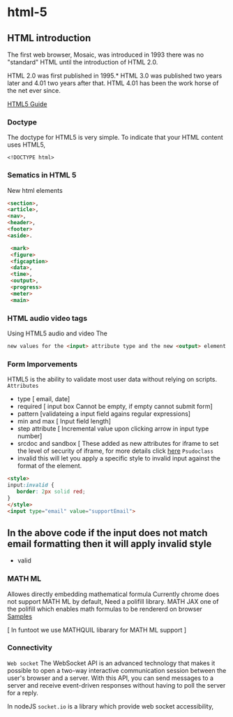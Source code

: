 # html-5 

## HTML introduction

The first web browser, Mosaic, was introduced in 1993
there was no "standard" HTML until the introduction of HTML 2.0.

HTML 2.0 was first published in 1995.* HTML 3.0 was published two years later and 4.01 two years after that. HTML 4.01 has been the work horse of the net ever since.

[HTML5 Guide](https://developer.mozilla.org/en-US/docs/Web/Guide/HTML/HTML5)

### Doctype

The doctype for HTML5 is very simple. To indicate that your HTML content uses HTML5, 

```
<!DOCTYPE html>
```

### Sematics in HTML 5
New html elements
```HTML
<section>, 
<article>, 
<nav>, 
<header>, 
<footer> 
<aside>.
```

```HTML
 <mark>
 <figure>
 <figcaption>
 <data>,
 <time>,
 <output>,
 <progress>
 <meter> 
 <main>
```

### HTML audio video tags

Using HTML5 audio and video
The <audio> and <video> elements embed and allow the manipulation of new multimedia content.

```html
new values for the <input> attribute type and the new <output> element.
```

### Form Imporvements
 HTML5 is the ability to validate most user data without relying on scripts. 
`Attributes`
- type [ email, date]
- required [ input box Cannot be empty, if empty cannot submit form]
- pattern [validateing a input field agains regular expressions]
- min and max [ Input field length]
- step attribute [ Incremental value upon clicking arrow in input type number]
- srcdoc and sandbox [ These added as new attributes for iframe to set the level of security of iframe, for more details click [here](https://developer.mozilla.org/en-US/docs/Web/HTML/Element/iframe#attr-sandbox)
`Psudoclass`
- invalid 
 this will let you apply a specific style to invalid input against the format of the element.
 
 ```html
 <style>
 input:invalid {
    border: 2px solid red;
}
</style>
 <input type="email" value="supportEmail">
 ```
 In the above code if the input does not match email formatting then it will apply invalid style
- 
- valid


### MATH ML
Allowes directly embedding mathematical formula
Currently chrome does not support MATH ML by default, Need a polifill library.
MATH JAX one of the polifill which enables math formulas to be rendererd on browser 
[Samples](https://www.mathjax.org/#samples)


[ In funtoot we use MATHQUIL libarary for MATH ML support ]

### Connectivity 
`Web socket`
The WebSocket API is an advanced technology that makes it possible to open a two-way interactive communication session between the user's browser and a server. With this API, you can send messages to a server and receive event-driven responses without having to poll the server for a reply.

In nodeJS `socket.io` is a library which provide web socket accessibility, 





